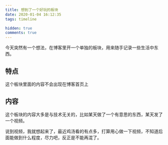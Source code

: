 ```yaml
---
title: 想到了一个好玩的板块
date: 2020-01-04 16:12:35
tags: timeline

hidden: true
comments: true
---
```


今天突然有一个想法，在博客里开一个单独的板块，用来随手记录一些生活中东西。

<!-- more -->

## 特点

这个板块里面的内容不会出现在博客首页上

## 内容

这个板块的内容大多是与技术无关的，比如某天做了一个有意思的东西，某天发了一个视频。

说到视频，我就想起来了，最近鸡汤看的有点多，打算用心做一下视频，不知道后面能做到什么程度，尽力吧，反正是不能再混了。
